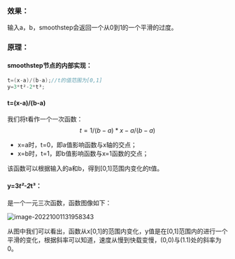 ### 效果：

输入a，b，smoothstep会返回一个从0到1的一个平滑的过度。

### 原理：

#### smoothstep节点的内部实现：

```c++
t=(x-a)/(b-a);//t的值范围为[0,1]
y=3*t²-2*t³;
```

#### t=(x-a)/(b-a)

我们将t看作一个一次函数：
$$
t={1/(b-a)}*x-a/(b-a)
$$

- x=a时，t=0，即a值影响函数与x轴的交点；
- x=b时，t=1，即b值影响函数与x=1函数的交点；

该函数可以根据输入的a和b，得到[0,1]范围内变化的t值。

#### y=3*t²-2*t³：

是一个一元三次函数，函数图像如下：

![image-20221001131958343](C:\Users\huangxuemei\AppData\Roaming\Typora\typora-user-images\image-20221001131958343.png)

从图中我们可以看出，函数从x[0,1]的范围内变化，y值是在[0,1]范围内的进行一个平滑的变化，根据斜率可以知道，速度从慢到快载变慢，(0,0)与(1.1)处的斜率为0。